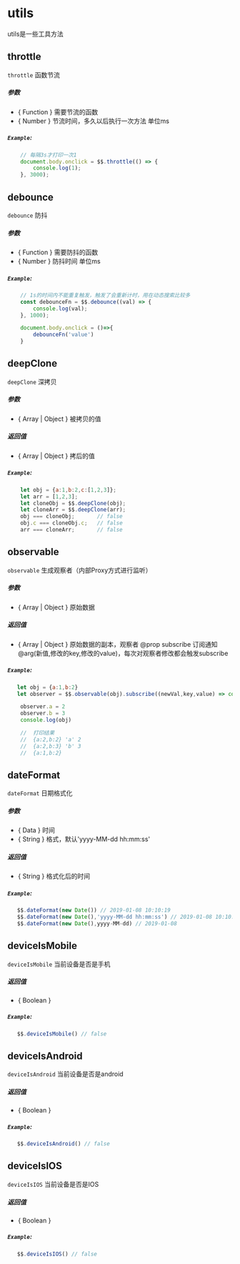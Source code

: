 # utils
utils是一些工具方法

## throttle
`throttle` 函数节流
##### 参数
* { Function } 需要节流的函数
* { Number } 节流时间，多久以后执行一次方法 单位ms
##### `Example`:
```js
    // 每隔3s才打印一次1 
    document.body.onclick = $$.throttle(() => {
        console.log(1);
    }, 3000);
```

## debounce
`debounce` 防抖
##### 参数
* { Function } 需要防抖的函数
* { Number } 防抖时间 单位ms
##### `Example`:
```js
    // 1s的时间内不能重复触发，触发了会重新计时，用在动态搜索比较多
    const debounceFn = $$.debounce((val) => {
        console.log(val);
    }, 1000);

    document.body.onclick = ()=>{
        debounceFn('value')
    }
```

## deepClone
`deepClone` 深拷贝
##### 参数
* { Array \| Object } 被拷贝的值
##### 返回值
* { Array \| Object } 拷后的值
##### `Example`:
```js
    let obj = {a:1,b:2,c:[1,2,3]};
    let arr = [1,2,3];
    let cloneObj = $$.deepClone(obj);
    let cloneArr = $$.deepClone(arr);
    obj === cloneObj;       // false
    obj.c === cloneObj.c;   // false
    arr === cloneArr;       // false
```

## observable
`observable` 生成观察者（内部Proxy方式进行监听）
##### 参数
* { Array \| Object } 原始数据
##### 返回值
* { Array \| Object } 原始数据的副本，观察者 @prop subscribe 订阅通知 @arg(新值,修改的key,修改的value)，每次对观察者修改都会触发subscribe
##### `Example`:
```js
   let obj = {a:1,b:2}
   let observer = $$.observable(obj).subscribe((newVal,key,value) => console.log(newVal,key,value))

    observer.a = 2
    observer.b = 3
    console.log(obj)

    //  打印结果 
    //  {a:2,b:2} 'a' 2
    //  {a:2,b:3} 'b' 3
    //  {a:1,b:2}
```

## dateFormat
`dateFormat` 日期格式化
##### 参数
* { Data } 时间
* { String } 格式，默认'yyyy-MM-dd hh:mm:ss'
##### 返回值
* { String } 格式化后的时间 
##### `Example`:
```js
   $$.dateFormat(new Date()) // 2019-01-08 10:10:19
   $$.dateFormat(new Date(),'yyyy-MM-dd hh:mm:ss') // 2019-01-08 10:10:19
   $$.dateFormat(new Date(),yyyy-MM-dd) // 2019-01-08
```


## deviceIsMobile
`deviceIsMobile` 当前设备是否是手机
##### 返回值
* { Boolean } 
##### `Example`:
```js
   $$.deviceIsMobile() // false
```

## deviceIsAndroid
`deviceIsAndroid` 当前设备是否是android
##### 返回值
* { Boolean } 
##### `Example`:
```js
   $$.deviceIsAndroid() // false
```

## deviceIsIOS
`deviceIsIOS` 当前设备是否是IOS
##### 返回值
* { Boolean } 
##### `Example`:
```js
   $$.deviceIsIOS() // false
```